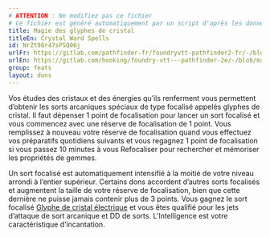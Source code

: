 ```yaml
---
# ATTENTION : Ne modifiez pas ce fichier
# Ce fichier est généré automatiquement par un script d'après les données du module Foundry VTT officiel et de sa traduction
title: Magie des glyphes de cristal
titleEn: Crystal Ward Spells
id: NrZt98r47sPSQ06j
urlFr: https://gitlab.com/pathfinder-fr/foundryvtt-pathfinder2-fr/-/blob/master/data/feats/NrZt98r47sPSQ06j.htm
urlEn: https://gitlab.com/hooking/foundry-vtt---pathfinder-2e/-/blob/master/packs/data/feats.db/crystal-ward-spells.json
group: feats
layout: dons
---
```

Vos études des cristaux et des énergies qu’ils renferment vous permettent d’obtenir les sorts arcaniques spéciaux de type focalisé appelés glyphes de cristal. Il faut dépenser 1 point de focalisation pour lancer un sort focalisé et vous commencez avec une réserve de focalisation de 1 point. Vous remplissez à nouveau votre réserve de focalisation quand vous effectuez vos préparatifs quotidiens suivants et vous regagnez 1 point de focalisation si vous passez 10 minutes à vous Refocaliser pour rechercher et mémoriser les propriétés de gemmes.

Un sort focalisé est automatiquement intensifié à la moitié de votre niveau arrondi à l’entier supérieur. Certains dons accordent d’autres sorts focalisés et augmentent la taille de votre réserve de focalisation, bien que cette dernière ne puisse jamais contenir plus de 3 points. Vous gagnez le sort focalisé [Glyphe de cristal électrique](../spells/glyphe-de-cristal-électrique.md) et vous êtes qualifié pour les jets d’attaque de sort arcanique et DD de sorts. L’Intelligence est votre caractéristique d’incantation.


